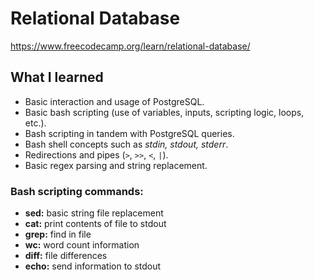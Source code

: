 # Relational Database

https://www.freecodecamp.org/learn/relational-database/

## What I learned

-   Basic interaction and usage of PostgreSQL.
-   Basic bash scripting (use of variables, inputs, scripting logic, loops, etc.).
-   Bash scripting in tandem with PostgreSQL queries.
-   Bash shell concepts such as _stdin, stdout, stderr_.
-   Redirections and pipes (`>`, `>>`, `<`, `|`).
-   Basic regex parsing and string replacement.

### Bash scripting commands:

-   **sed:** basic string file replacement
-   **cat:** print contents of file to stdout
-   **grep:** find in file
-   **wc:** word count information
-   **diff:** file differences
-   **echo:** send information to stdout
